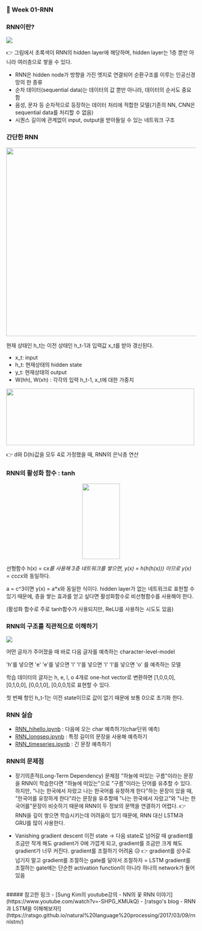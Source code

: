 
### 🐳 Week 01-RNN

### RNN이란?
<img src="https://user-images.githubusercontent.com/33839093/107915160-499a4280-6fa7-11eb-97e9-706075f5f03c.png">

👉 그림에서 초록색이 RNN의 hidden layer에 해당하며, hidden layer는 1층 뿐만 아니라 여러층으로 쌓을 수 있다.
- RNN은 hidden node가 방향을 가진 엣지로 연결되어 순환구조를 이루는 인공신경망의 한 종류
- 순차 데이터(sequential data)는 데이터의 값 뿐만 아니라, 데이터의 순서도 중요함
- 음성, 문자 등 순차적으로 등장하는 데이터 처리에 적합한 모델(기존의 NN, CNN은 sequential data를 처리할 수 없음)
- 시퀀스 길이에 관계없이 input, output을 받아들일 수 있는 네트워크 구조


### 간단한 RNN
<img src="https://user-images.githubusercontent.com/33839093/107910930-cb39a280-6f9e-11eb-8a12-ffe1bb30cd85.jpg" width="700" height="500">

현재 상태인 h_t는 이전 상태인 h_t-1과 입력값 x_t를 받아 갱신된다.

- x_t: input
- h_t: 현재상태의 hidden state
- y_t: 현재상태의 output
- W(hh), W(xh) : 각각의 입력 h_t-1, x_t에 대한 가중치

<img src="https://user-images.githubusercontent.com/33839093/107911253-806c5a80-6f9f-11eb-8868-65185e177d8d.png" width="500" height="150">

👉 d와 D(h)값을 모두 4로 가정했을 때, RNN의 은닉층 연산


### RNN의 활성화 함수 : tanh
<p align="center"><img src="https://user-images.githubusercontent.com/33839093/107911371-ce815e00-6f9f-11eb-9460-17f970b7e576.png" width="100" height="200"></p>

선형함수 h(x) = c*x를 사용해 3층 네트워크를 쌓으면, y(x) = h(h(h(x))) 이므로 y(x) = c*c*c*x와 동일하다.

a = c^3이면 y(x) = a*x와 동일한 식이다. hidden layer가 없는 네트워크로 표현할 수 있기 때문에, 층을 쌓는 효과를 얻고 싶다면 활성화함수로 비선형함수를 사용해야 한다.

(활성화 함수로 주로 tanh함수가 사용되지만, ReLU를 사용하는 시도도 있음)

### RNN의 구조를 직관적으로 이해하기
<img src="https://user-images.githubusercontent.com/33839093/107912196-6c295d00-6fa1-11eb-8858-cd745da91a82.png">

어떤 글자가 주어졌을 때 바로 다음 글자를 예측하는 character-level-model

'h'를 넣으면 'e'
'e'를 넣으면 'l'
'l'를 넣으면 'l'
'l'를 넣으면 'o' 를 예측하는 모델

학습 데이터의 글자는 h, e, l, o 4개로
one-hot vector로 변환하면 [1,0,0,0], [0,1,0,0], [0,0,1,0], [0,0,0,1]로 표현할 수 있다.

첫 번째 항인 h_t-1는 이전 state이므로 값이 없기 때문에 보통 0으로 초기화 한다.


### RNN 실습
- [RNN_hihello.ipynb](https://github.com/HanNayeoniee/NLP-study/blob/main/Week%2001-RNN/Week%2001-RNN_hihello.ipynb) : 다음에 오는 char 예측하기(char단위 예측)
- [RNN_longseq.ipynb](https://github.com/HanNayeoniee/NLP-study/blob/main/Week%2001-RNN/Week%2001-RNN_longseq.ipynb) : 특정 길이의 문장을 사용해 예측하기
- [RNN_timeseries.ipynb](https://github.com/HanNayeoniee/NLP-study/blob/main/Week%2001-RNN/Week%2001-RNN_timeseries.ipynb) : 긴 문장 예측하기

### RNN의 문제점
- 장기의존적(Long-Term Dependency) 문제점
"하늘에 떠있는 구름"이라는 문장을 RNN이 학습한다면 "하늘에 떠있는"으로 "구름"이라는 단어를 유추할 수 있다.
하지만, "나는 한국에서 자랐고 나는 한국어를 유창하게 한다"하는 문장이 있을 때, "한국어를 유창하게 한다"라는 문장을 유추할때 "나는 한국에서 자랐고"와 "나는 한국어를"문장이 비슷하기 때문에 RNN이 두 정보의 문맥을 연결하기 어렵다.
👉 RNN을 깊이 쌓으면 학습시키는데 어려움이 있기 때문에, RNN 대신 LSTM과 GRU를 많이 사용한다.

- Vanishing gradient descent
이전 state -> 다음 state로 넘어갈 때 gradient를 조금만 작게 해도 gradient가 0에 가깝게 되고, gradient를 조금만 크게 해도 gradient가 너무 커진다. gradient를 조절하기 어려움 😥
👉 gradient를 상수로 넘기지 말고 gradient를 조절하는 gate를 달아서 조절하자 = LSTM
gradient를 조절하는 gate에는 단순한 activation function이 아니라 하나의 network가 들어있음

<br>
##### 참고한 링크
- [Sung Kim의 youtube강의 - NN의 꽃 RNN 이야기](https://www.youtube.com/watch?v=-SHPG_KMUkQ)
- [ratsgo's blog - RNN과 LSTM을 이해해보자!](https://ratsgo.github.io/natural%20language%20processing/2017/03/09/rnnlstm/)
